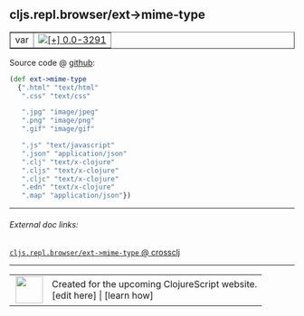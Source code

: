 ## cljs.repl.browser/ext->mime-type



 <table border="1">
<tr>
<td>var</td>
<td><a href="https://github.com/cljsinfo/cljs-api-docs/tree/0.0-3291"><img valign="middle" alt="[+] 0.0-3291" title="Added in 0.0-3291" src="https://img.shields.io/badge/+-0.0--3291-lightgrey.svg"></a> </td>
</tr>
</table>









Source code @ [github](https://github.com/clojure/clojurescript/blob/r1.7.28/src/main/clojure/cljs/repl/browser.clj#L28-L42):

```clj
(def ext->mime-type
  {".html" "text/html"
   ".css" "text/css"

   ".jpg" "image/jpeg"
   ".png" "image/png"
   ".gif" "image/gif"

   ".js" "text/javascript"
   ".json" "application/json"
   ".clj" "text/x-clojure"
   ".cljs" "text/x-clojure"
   ".cljc" "text/x-clojure"
   ".edn" "text/x-clojure"
   ".map" "application/json"})
```

<!--
Repo - tag - source tree - lines:

 <pre>
clojurescript @ r1.7.28
└── src
    └── main
        └── clojure
            └── cljs
                └── repl
                    └── <ins>[browser.clj:28-42](https://github.com/clojure/clojurescript/blob/r1.7.28/src/main/clojure/cljs/repl/browser.clj#L28-L42)</ins>
</pre>

-->

---



###### External doc links:

[`cljs.repl.browser/ext->mime-type` @ crossclj](http://crossclj.info/fun/cljs.repl.browser/ext-%3Emime-type.html)<br>

---

 <table>
<tr><td>
<img valign="middle" align="right" width="48px" src="http://i.imgur.com/Hi20huC.png">
</td><td>
Created for the upcoming ClojureScript website.<br>
[edit here] | [learn how]
</td></tr></table>

[edit here]:https://github.com/cljsinfo/cljs-api-docs/blob/master/cljsdoc/cljs.repl.browser/ext-GTmime-type.cljsdoc
[learn how]:https://github.com/cljsinfo/cljs-api-docs/wiki/cljsdoc-files

<!--

This information was too distracting to show to readers, but I'll leave it
commented here since it is helpful to:

- pretty-print the data used to generate this document
- and show how to retrieve that data



The API data for this symbol:

```clj
{:ns "cljs.repl.browser",
 :name "ext->mime-type",
 :type "var",
 :source {:code "(def ext->mime-type\n  {\".html\" \"text/html\"\n   \".css\" \"text/css\"\n\n   \".jpg\" \"image/jpeg\"\n   \".png\" \"image/png\"\n   \".gif\" \"image/gif\"\n\n   \".js\" \"text/javascript\"\n   \".json\" \"application/json\"\n   \".clj\" \"text/x-clojure\"\n   \".cljs\" \"text/x-clojure\"\n   \".cljc\" \"text/x-clojure\"\n   \".edn\" \"text/x-clojure\"\n   \".map\" \"application/json\"})",
          :title "Source code",
          :repo "clojurescript",
          :tag "r1.7.28",
          :filename "src/main/clojure/cljs/repl/browser.clj",
          :lines [28 42]},
 :full-name "cljs.repl.browser/ext->mime-type",
 :full-name-encode "cljs.repl.browser/ext-GTmime-type",
 :history [["+" "0.0-3291"]]}

```

Retrieve the API data for this symbol:

```clj
;; from Clojure REPL
(require '[clojure.edn :as edn])
(-> (slurp "https://raw.githubusercontent.com/cljsinfo/cljs-api-docs/catalog/cljs-api.edn")
    (edn/read-string)
    (get-in [:symbols "cljs.repl.browser/ext->mime-type"]))
```

-->
